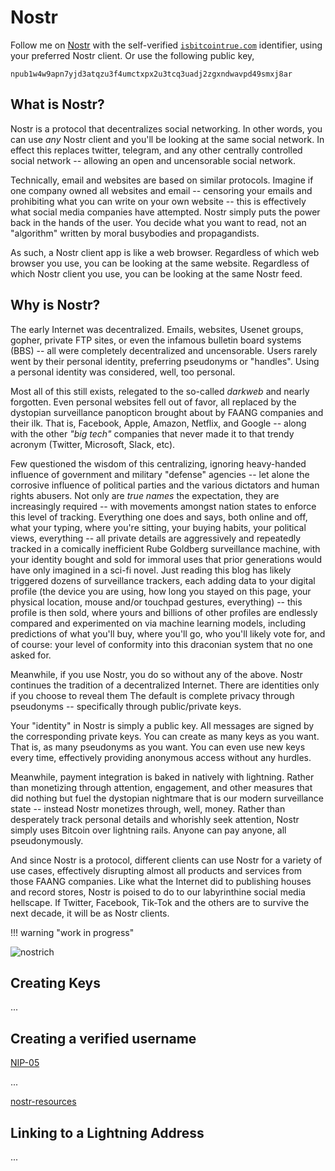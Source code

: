 <!--
For we wrestle not against flesh and blood,
 but against principalities,
 against powers,
 against the rulers of the darkness
 of this world,
 against spiritual wickedness in high places.

 - Ephesians 6:1

-->

# Nostr

Follow me on 
 [Nostr](https://iris.to/isbitcointrue.com)
 with the self-verified
 [`isbitcointrue.com`](https://iris.to/isbitcointrue.com)
 identifier,
 using your preferred Nostr client.
Or use the following public key,

`npub1w4w9apn7yjd3atqzu3f4umctxpx2u3tcq3uadj2zgxndwavpd49smxj8ar`








## What is Nostr?

Nostr is a protocol that decentralizes social networking.
In other words, you can use *any* Nostr client and you'll be
 looking at the same social network.
In effect this replaces twitter, telegram, and any other
 centrally controlled social network -- allowing
 an open and uncensorable social network.

Technically, email and websites are based on
 similar protocols.
Imagine if one company owned all websites and email --
 censoring your emails and prohibiting what you
 can write on your own website --
 this is effectively what social media companies
 have attempted.
Nostr simply puts the power back in the hands
 of the user.
You decide what you want to read, not an "algorithm"
 written by moral busybodies and propagandists.

As such, a Nostr client app is like a web browser.
Regardless of which web browser you use,
 you can be looking at the same website.
Regardless of which Nostr client you use,
 you can be looking at the same Nostr feed.





## Why is Nostr?

The early Internet was decentralized.
Emails, websites, Usenet groups, gopher,
 private FTP sites, or even the infamous
 bulletin board systems (BBS) -- all were
 completely decentralized and uncensorable.
Users rarely went by their personal identity,
 preferring pseudonyms or "handles".
Using a personal identity was considered,
 well, too personal.

Most all of this still exists, relegated to
 the so-called *darkweb* and nearly forgotten.
Even personal websites fell out of favor,
 all replaced by the
 dystopian surveillance panopticon
 brought about by FAANG companies and their ilk.
That is, Facebook, Apple, Amazon, Netflix, and
 Google -- along with the other *"big tech"*
 companies that never made it to that trendy
 acronym (Twitter, Microsoft, Slack, etc).

Few questioned the wisdom of this centralizing,
 ignoring heavy-handed influence of government
 and military "defense" agencies --
 let alone the corrosive influence of political
 parties and the various dictators and human
 rights abusers.
Not only are *true names* the expectation,
 they are increasingly required --
 with movements amongst nation states to
 enforce this level of tracking.
Everything one does and says, both online
 and off, what your typing, where you're sitting,
 your buying habits, your political views,
 everything -- all private details are
 aggressively and repeatedly tracked in
 a comically inefficient 
 Rube Goldberg surveillance machine,
 with your identity 
 bought and sold for immoral
 uses that prior generations would have
 only imagined in a sci-fi novel.
Just reading this blog has likely triggered
 dozens of surveillance trackers,
 each adding data to your digital profile
 (the device you are using, how long you stayed
 on this page, your physical location, mouse
 and/or touchpad gestures, everything) --
 this profile is then sold, where yours and
 billions of other profiles are endlessly
 compared and experimented on via 
 machine learning models, including
 predictions of what you'll buy,
 where you'll go, who you'll likely vote for,
 and of course: your level of conformity
 into this draconian system that
 no one asked for.

Meanwhile, if you use Nostr, you do so without
 any of the above.
Nostr continues the tradition of a decentralized
 Internet.
There are identities only
 if you choose to reveal them
The default is
 complete privacy through pseudonyms --
 specifically through
 public/private keys.

Your "identity" in Nostr is simply a public key.
All messages are signed by the corresponding
 private keys.
You can create as many keys as you want.
That is, as many pseudonyms as you want.
You can even use new keys every time,
 effectively providing anonymous access
 without any hurdles.

Meanwhile, payment integration is baked in
 natively with lightning.
Rather than monetizing through attention,
 engagement, and other measures that did nothing
 but fuel the dystopian nightmare that is our
 modern surveillance state -- instead Nostr
 monetizes through, well, money.
Rather than desperately track personal details
 and whorishly seek attention, Nostr simply
 uses Bitcoin over lightning rails.
Anyone can pay anyone, all pseudonymously.

And since Nostr is a protocol, different
 clients can use Nostr for a variety of use
 cases, effectively disrupting almost all
 products and services from those
 FAANG companies.
Like what the Internet did to publishing houses
 and record stores, Nostr is poised to do to
 our labyrinthine social media hellscape.
If Twitter, Facebook, Tik-Tok and the others
 are to survive the next decade, it will be
 as Nostr clients.



!!! warning "work in progress"

![nostrich](/images/nostrich.jpeg)





## Creating Keys

...




## Creating a verified username


[NIP-05](https://github.com/nostr-protocol/nips/blob/master/05.md)

...


[nostr-resources](https://nostr-resources.com/)






## Linking to a Lightning Address

...

